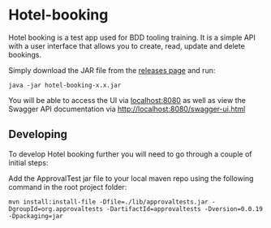 # Hotel-booking

Hotel booking is a test app used for BDD tooling training. It is a simple API with a user interface that allows you to create, read, update and delete bookings.

Simply download the JAR file from the [releases page](https://github.com/hindsightsoftware/hotel-booking/releases) and run:

```java -jar hotel-booking-x.x.jar```

You will be able to access the UI via [localhost:8080](#) as well as view the Swagger API documentation via [http://localhost:8080/swagger-ui.html](http://localhost:8080/swagger-ui.html)

## Developing

To develop Hotel booking further you will need to go through a couple of initial steps:

Add the ApprovalTest jar file to your local maven repo using the following command in the root project folder:

```mvn install:install-file -Dfile=./lib/approvaltests.jar -DgroupId=org.approvaltests -DartifactId=approvaltests -Dversion=0.0.19 -Dpackaging=jar```
 
